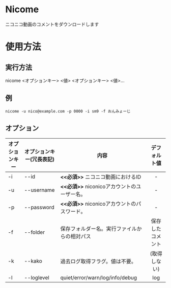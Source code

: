 # Nicome
ニコニコ動画のコメントをダウンロードします

# 使用方法
## 実行方法
nicome <オプションキー> <値> <オプションキー> <値>...
## 例
```nicome -u nico@example.com -p 0000 -i sm9 -f おんみょーじ```
## オプション
オプションキー | オプションキー(冗長表記) | 内容 | デフォルト値
----| ---- | ---- | :----:
-i | --id | **<<必須>>** ニコニコ動画におけるID | -
-u | --username | **<<必須>>** niconicoアカウントのユーザー名。 | -
-p | --password | **<<必須>>** niconicoアカウントのパスワード。 | -
-f | --folder | 保存フォルダー名。実行ファイルからの相対パス | 保存したコメント
-k | --kako | 過去ログ取得フラグ。値は不要。| (取得しない)
-l | --loglevel | quiet/error/warn/log/info/debug | log
